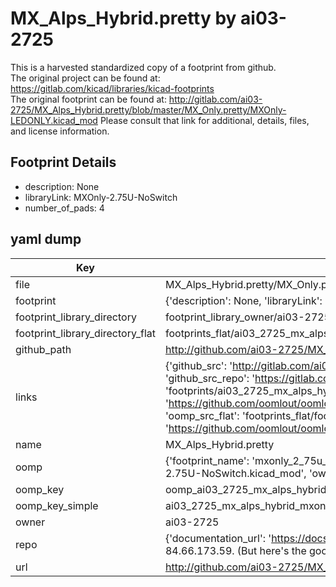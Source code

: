 # MX_Alps_Hybrid.pretty by ai03-2725  
This is a harvested standardized copy of a footprint from github.  
The original project can be found at:  
https://gitlab.com/kicad/libraries/kicad-footprints  
The original footprint can be found at:
http://gitlab.com/ai03-2725/MX_Alps_Hybrid.pretty/blob/master/MX_Only.pretty/MXOnly-LEDONLY.kicad_mod
Please consult that link for additional, details, files, and license information.  
## Footprint Details
* description: None  
* libraryLink: MXOnly-2.75U-NoSwitch  
* number_of_pads: 4  
## yaml dump  
| Key | Value |  
| --- | --- |  
| file | MX_Alps_Hybrid.pretty/MX_Only.pretty/MXOnly-2.75U-NoSwitch.kicad_mod |  
| footprint | {'description': None, 'libraryLink': 'MXOnly-2.75U-NoSwitch', 'number_of_pads': 4} |  
| footprint_library_directory | footprint_library_owner/ai03-2725_MX_Alps_Hybrid.pretty |  
| footprint_library_directory_flat | footprints_flat/ai03_2725_mx_alps_hybrid_mxonly_2_75u_noswitch/working |  
| github_path | http://github.com/ai03-2725/MX_Alps_Hybrid.pretty/blob/master/MX_Only.pretty/MXOnly-2.75U-NoSwitch.kicad_mod |  
| links | {'github_src': 'http://gitlab.com/ai03-2725/MX_Alps_Hybrid.pretty/blob/master/MX_Only.pretty/MXOnly-LEDONLY.kicad_mod', 'github_src_repo': 'https://gitlab.com/kicad/libraries/kicad-footprints', 'oomp_bot': 'footprints/ai03_2725_mx_alps_hybrid_mxonly_2_75u_noswitch/working', 'oomp_bot_github': 'https://github.com/oomlout/oomlout_oomp_footprint_bot/tree/main/footprints/ai03_2725_mx_alps_hybrid_mxonly_2_75u_noswitch/working', 'oomp_src_flat': 'footprints_flat/footprints_flat/ai03_2725_mx_alps_hybrid_mxonly_2_75u_noswitch/working', 'oomp_src_flat_github': 'https://github.com/oomlout/oomlout_oomp_footprint_src/tree/main/footprints_flat/ai03_2725_mx_alps_hybrid_mxonly_2_75u_noswitch/working'} |  
| name | MX_Alps_Hybrid.pretty |  
| oomp | {'footprint_name': 'mxonly_2_75u_noswitch', 'library_name': 'mx_only', 'original_filename': 'MX_Alps_Hybrid.pretty/MX_Only.pretty/MXOnly-2.75U-NoSwitch.kicad_mod', 'owner_name': 'ai03_2725'} |  
| oomp_key | oomp_ai03_2725_mx_alps_hybrid_mxonly_2_75u_noswitch |  
| oomp_key_simple | ai03_2725_mx_alps_hybrid_mxonly_2_75u_noswitch |  
| owner | ai03-2725 |  
| repo | {'documentation_url': 'https://docs.github.com/rest/overview/resources-in-the-rest-api#rate-limiting', 'message': "API rate limit exceeded for 84.66.173.59. (But here's the good news: Authenticated requests get a higher rate limit. Check out the documentation for more details.)"} |  
| url | http://github.com/ai03-2725/MX_Alps_Hybrid.pretty |  

